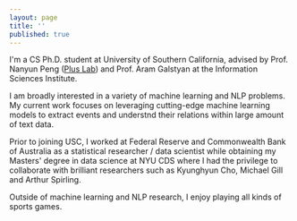 ```yaml
---
layout: page
title: ''
published: true
---
```


I'm a CS Ph.D. student at University of Southern California, advised by Prof. Nanyun Peng ([Plus Lab](https://vnpeng.net/)) and Prof. Aram Galstyan _[](https://www.isi.edu/people/galstyan/about)_ at the Information Sciences Institute.

I am broadly interested in a variety of machine learning and NLP problems. My current work focuses on leveraging cutting-edge machine learning models to extract events and understnd their relations within large amount of text data.

Prior to joining USC, I worked at Federal Reserve and Commonwealth Bank of Australia as a statistical researcher / data scientist while obtaining my Masters' degree in data science at NYU CDS where I had the privilege to collaborate with brilliant researchers such as Kyunghyun Cho, Michael Gill and Arthur Spirling.

Outside of machine learning and NLP research, I enjoy playing all kinds of sports games.
